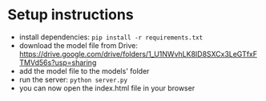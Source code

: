 # Setup instructions

- install dependencies: `pip install -r requirements.txt`
- download the model file from Drive: https://drive.google.com/drive/folders/1_U1NWvhLK8ID8SXCx3LeGTfxFTMVd56s?usp=sharing
- add the model file to the models' folder
- run the server: `python server.py`
- you can now open the index.html file in your browser
